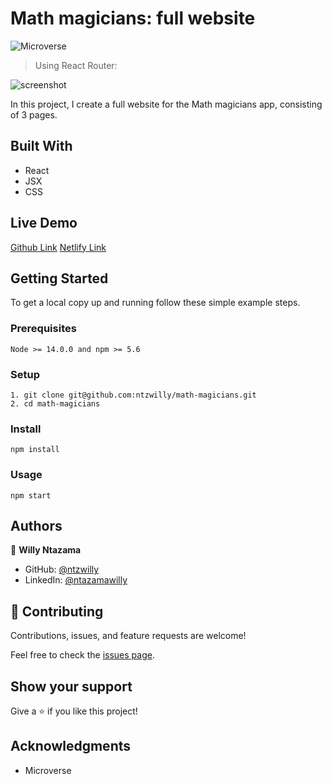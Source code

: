 # Math magicians: full website

![Microverse](https://img.shields.io/badge/Microverse-blueviolet)

> Using React Router:

![screenshot](https://user-images.githubusercontent.com/9049260/138949579-3febaaf2-9cfa-4abf-8f74-b2d2049bdb93.png)

In this project, I create a full website for the Math magicians app, consisting of 3 pages.

## Built With

- React
- JSX
- CSS

## Live Demo

[Github Link](https://ntzwilly.github.io/math-magicians/)
[Netlify Link](https://pedantic-meitner-ae1e54.netlify.app/home)
## Getting Started

To get a local copy up and running follow these simple example steps.

### Prerequisites

    Node >= 14.0.0 and npm >= 5.6

### Setup

    1. git clone git@github.com:ntzwilly/math-magicians.git
    2. cd math-magicians

### Install

    npm install

### Usage

    npm start

## Authors

👤 **Willy Ntazama**

- GitHub: [@ntzwilly](https://github.com/ntzwilly)
- LinkedIn: [@ntazamawilly](https://linkedin.com/in/ntazama-willy-b676b7aa)
## 🤝 Contributing

Contributions, issues, and feature requests are welcome!

Feel free to check the [issues page](../../issues/).

## Show your support

Give a ⭐️ if you like this project!

## Acknowledgments

- Microverse